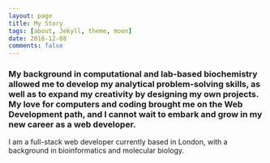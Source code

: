 ```yaml
---
layout: page
title: My Story
tags: [about, Jekyll, theme, moon]
date: 2016-12-08
comments: false
---
```


<!-- <center><a href="http://taylantatli.github.io/Moon"><b>Moon</b></a> is a minimal, one column jekyll theme.</center> -->

<h3> My background in computational and lab-based biochemistry allowed me to develop my analytical problem-solving skills, as well as to expand my creativity by designing my own projects. My love for computers and coding brought me on the Web Development path, and I cannot wait to embark and grow in my new career as a web developer.</h3>

<p>I am a full-stack web developer currently based in London, with a background in bioinformatics and molecular biology.</p>


<!-- ## Preview

{% capture images %}
    https://cloud.githubusercontent.com/assets/754514/14509720/61c61058-01d6-11e6-93ab-0918515ecd56.png
    https://cloud.githubusercontent.com/assets/754514/14509716/61ac6c8e-01d6-11e6-879f-8308883de790.png
{% endcapture %}
{% include gallery images=images caption="Screenshots of Moon Theme" cols=2 %}

See a [live version of Moon](http://taylantatli.github.io/Moon) hosted on GitHub.

## Getting Started

To learn how to install and use this theme check out the [Setup Guide](http://taylantatli.me/Moon/moon-theme/) for more information.

[Install Moon](https://github.com/TaylanTatli/Moon){: .btn} -->
